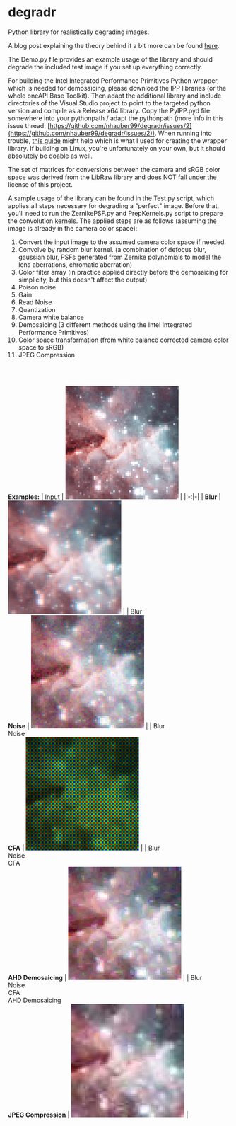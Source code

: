 # degradr
Python library for realistically degrading images.

A blog post explaining the theory behind it a bit more can be found [here](https://www.photometric.io/blog/realistic-image-degradation/).

The Demo.py file provides an example usage of the library and should degrade the included test image if you set up everything correctly.

For building the Intel Integrated Performance Primitives Python wrapper, which is needed for demosaicing, please download the IPP libraries (or the whole oneAPI Base Toolkit). Then adapt the additional library and include directories of the Visual Studio project to point to the targeted python version and compile as a Release x64 library. Copy the PyIPP.pyd file somewhere into your pythonpath / adapt the pythonpath (more info in this issue thread: [https://github.com/nhauber99/degradr/issues/2](https://github.com/nhauber99/degradr/issues/2)). 
When running into trouble, [this guide](https://learn.microsoft.com/en-us/visualstudio/python/working-with-c-cpp-python-in-visual-studio?view=vs-2022) might help which is what I used for creating the wrapper library. If building on Linux, you're unfortunately on your own, but it should absolutely be doable as well.

The set of matrices for conversions between the camera and sRGB color space was derived from the [LibRaw](https://github.com/LibRaw/LibRaw) library and does NOT fall under the license of this project.

A sample usage of the library can be found in the Test.py script, which applies all steps necessary for degrading a "perfect" image. Before that, you'll need to run the ZernikePSF.py and PrepKernels.py script to prepare the convolution kernels.
The applied steps are as follows (assuming the image is already in the camera color space):
<ol>
<li>Convert the input image to the assumed camera color space if needed.</li>
<li>Convolve by random blur kernel. (a combination of defocus blur, gaussian blur, PSFs generated from Zernike polynomials to model the lens aberrations, chromatic aberration)</li>
<li>Color filter array (in practice applied directly before the demosaicing for simplicity, but this doesn't affect the output)</li>
<li>Poison noise</li>
<li>Gain</li>
<li>Read Noise</li>
<li>Quantization</li>
<li>Camera white balance</li>
<li>Demosaicing (3 different methods using the Intel Integrated Performance Primitives)</li>
<li>Color space transformation (from white balance corrected camera color space to sRGB)</li>
<li>JPEG Compression</li>
</ol>
<br><br>

**Examples:**
| Input | ![Image](Examples/in.png) |
|:-:|-|
| **Blur** | ![Image](Examples/blur.png) | 
| Blur <br> **Noise** | ![Image](Examples/noise_blur.png) |
| Blur <br> Noise <br> **CFA** | ![Image](Examples/noisy_blur_bayer.png) |
| Blur <br> Noise <br> CFA <br> **AHD Demosaicing** | ![Image](Examples/noise_blur_ahd.png) |
| Blur <br> Noise <br> CFA <br> AHD Demosaicing <br> **JPEG Compression** | ![Image](Examples/noise_blur_ahd_jpg.png) |
